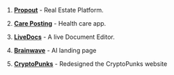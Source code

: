 
1. [**Propout**](https://mypropout.com)  - Real Estate Platform. 
 
2. [**Care Posting**](https://careposting.com) - Health care app.

3.  [**LiveDocs**](https://live-docs-lime.vercel.app/sign-in)   - A live Document Editor.

4. [**Brainwave**](https://vercel.com/daniels-projects-6d27f7a3/ai-landing-page)  - AI landing page

5. [**CryptoPunks**](https://crypto-punk-rosy.vercel.app/)  -  Redesigned the CryptoPunks website
  
